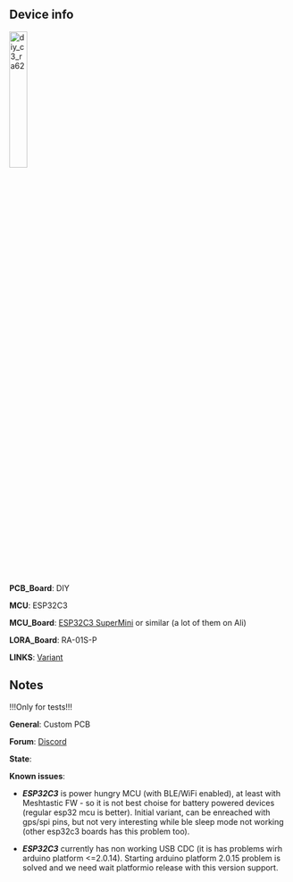 ## Device info

<img alt = "diy_c3_ra62" class = "board-img img-thumbnail img-responsive rounded float-end" src="https://raw.githubusercontent.com/mrekin/MeshtasticCustomBoards/main/firmware/variants/diy/diy_c3_ra-01s-p/img1.jpg" width="25%">

**PCB_Board**: DIY

**MCU**: ESP32C3

**MCU_Board**: [ESP32C3 SuperMini](https://www.nologo.tech/product/esp32/esp32c3SuperMini/esp32C3SuperMini.html) or similar (a lot of them on Ali)

**LORA_Board**: RA-01S-P

**LINKS**: [Variant](https://github.com/mrekin/MeshtasticCustomBoards/tree/main/firmware/variants/diy/diy_c3_ra-01s-p)

## Notes

!!!Only for tests!!!

**General**: Custom PCB

**Forum**: [Discord](https://discord.com/channels/867578229534359593/871539930852130866)

**State**:

**Known issues**: 

- ***ESP32C3*** is power hungry MCU (with BLE/WiFi enabled), at least with Meshtastic FW - so it is not best choise for battery powered devices (regular esp32 mcu is better).
      Initial variant, can be enreached with gps/spi pins, but not very interesting while ble sleep mode not working (other esp32c3 boards has this problem too).
  
- ***ESP32C3*** currently has non working USB CDC (it is has problems wirh arduino platform <=2.0.14). Starting arduino platform 2.0.15 problem is solved and we need wait platformio release with this version support.

          
